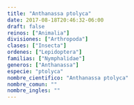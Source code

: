 ```yaml
---
title: "Anthanassa ptolyca"
date: 2017-08-18T20:46:32-06:00
draft: false
reinos: ["Animalia"]
divisiones: ["Arthropoda"]
clases: ["Insecta"]
ordenes: ["Lepidoptera"]
familias: ["Nymphalidae"]
generos: ["Anthanassa"]
especie: "ptolyca"
nombre_cientifico: "Anthanassa ptolyca"
nombre_comun: ""
nombre_ingles: ""
---
```

